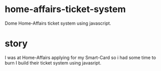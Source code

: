 # home-affairs-ticket-system
Dome Home-Affairs ticket system using javascript.

# story 
I was at Home-Affairs applying for my Smart-Card so i had some time to burn I build their ticket system using javasript.
